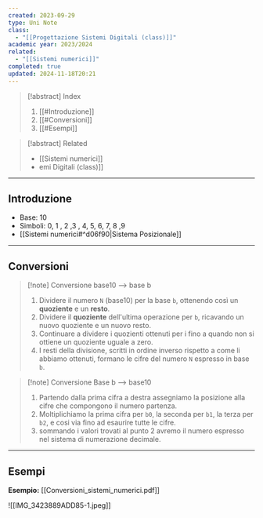 ```yaml
---
created: 2023-09-29
type: Uni Note
class:
  - "[[Progettazione Sistemi Digitali (class)]]"
academic year: 2023/2024
related:
  - "[[Sistemi numerici]]"
completed: true
updated: 2024-11-18T20:21
---
```

>[!abstract] Index
>1. [[#Introduzione]]
>2. [[#Conversioni]]
>3. [[#Esempi]]

>[!abstract] Related
>- [[Sistemi numerici]]
>- [](Sistemi%20numerici.md)emi Digitali (class)]]

---
## Introduzione

- Base: 10
- Simboli: 0, 1 , 2 ,3 , 4, 5, 6, 7, 8 ,9
- [[Sistemi numerici#^d06f90|Sistema Posizionale]] 

---
## Conversioni

>[!note] Conversione base10 --> base b
>
>1. ﻿﻿﻿Dividere il numero `N` (base10) per la base `b`, ottenendo così un **quoziente** e un **resto**.
>2. ﻿﻿﻿Dividere il **quoziente** dell'ultima operazione per `b`, ricavando un nuovo quoziente e un nuovo resto.
>3. ﻿﻿﻿Continuare a dividere i quozienti ottenuti per i fino a quando non si ottiene un quoziente uguale a zero.
>4. ﻿﻿﻿I resti della divisione, scritti in ordine inverso rispetto a come li abbiamo ottenuti, formano le cifre del numero `N` espresso in base `b`.

>[!note] Conversione Base b --> base10
>1. Partendo dalla prima cifra a destra assegniamo la posizione alla cifre che compongono il numero partenza.
>2. ﻿﻿﻿Moltiplichiamo la prima cifra per `b0`, la seconda per `b1`, la terza per `b2`, e cosi via fino ad esaurire tutte le cifre.
>3. ﻿﻿﻿sommando i valori trovati al punto 2 avremo il numero espresso nel sistema di numerazione decimale.

---
## Esempi

**Esempio:** [[Conversioni_sistemi_numerici.pdf]]

![[IMG_3423889ADD85-1.jpeg]]